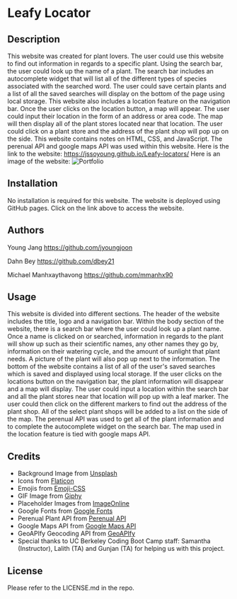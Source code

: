 # Leafy Locator

## Description

This website was created for plant lovers. The user could use this website to find out information in regards to a specific plant. Using the search bar, the user could look up the name of a plant. The search bar includes an autocomplete widget that will list all of the different types of species associated with the searched word. The user could save certain plants and a list of all the saved searches will display on the bottom of the page using local storage. This website also includes a location feature on the navigation bar. Once the user clicks on the location button, a map will appear. The user could input their location in the form of an address or area code. The map will then display all of the plant stores located near that location. The user could click on a plant store and the address of the plant shop will pop up on the side. This website contains notes on HTML, CSS, and JavaScript. The perenual API and google maps API was used within this website. 
Here is the link to the website: https://jssoyoung.github.io/Leafy-locators/
Here is an image of the website: ![Portfolio](Assets/website-screenshot.png)

## Installation

No installation is required for this website. The website is deployed using GitHub pages. Click on the link above to access the website.

## Authors

Young Jang
https://github.com/jyoungjoon

Dahn Bey
https://github.com/dbey21

Michael Manhxaythavong
https://github.com/mmanhx90

## Usage

This website is divided into different sections. The header of the website includes the title, logo and a navigation bar. Within the body section of the website, there is a search bar where the user could look up a plant name. Once a name is clicked on or searched, information in regards to the plant will show up such as their scientific names, any other names they go by, information on their watering cycle, and the amount of sunlight that plant needs. A picture of the plant will also pop up next to the information. The bottom of the website contains a list of all of the user's saved searches which is saved and displayed using local storage. If the user clicks on the locations button on the navigation bar, the plant information will disappear and a map will display. The user could input a location within the search bar and all the plant stores near that location will pop up with a leaf marker. The user could then click on the different markers to find out the address of the plant shop. All of the select plant shops will be added to a list on the side of the map. The perenual API was used to get all of the plant information and to complete the autocomplete widget on the search bar. The map used in the location feature is tied with google maps API. 

## Credits

* Background Image from [Unsplash](https://unsplash.com/)
* Icons from [Flaticon](https://www.flaticon.com/)
* Emojis from [Emoji-CSS](https://emoji-css.afeld.me/)
* GIF Image from [Giphy](https://giphy.com/)
* Placeholder Images from [ImageOnline](https://imageonline.co)
* Google Fonts from [Google Fonts](https://fonts.google.com/)
* Perenual Plant API from [Perenual API](https://perenual.com/docs/api)
* Google Maps API from [Google Maps API](https://developers.google.com/maps/documentation/javascript/overview)
* GeoAPIfy Geocoding API from [GeoAPIfy](https://www.geoapify.com/geocoding-api)
* Special thanks to UC Berkeley Coding Boot Camp staff: Samantha (Instructor), Lalith (TA) and Gunjan (TA) for helping us with this project.

## License

Please refer to the LICENSE.md in the repo.